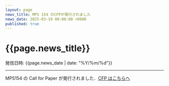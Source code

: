 ```yaml
---
layout: page
news_title: MPS 154 のCFPが発行されました
news_date: 2025-03-19 00:00:00 +0900
published: true
---
```


# {{page.news_title}}

発信日時: {{page.news_date | date: "%Y/%m/%d"}}

--------------------------------

MPS154 の Call for Paper が発行されました．[CFP はこちらへ](/mps_docs/mps154)
